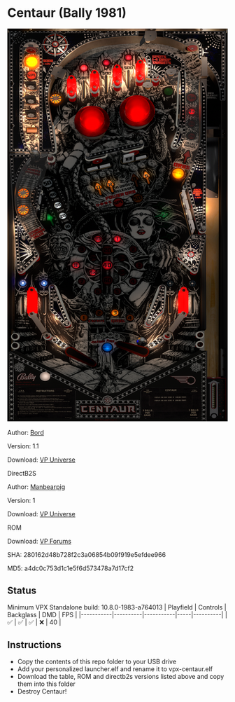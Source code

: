 # Centaur (Bally 1981)

![Table Preview](https://github.com/Bla1ze/vpx-images/blob/main/vpx-centaur.png)

Author: [Bord](https://vpuniverse.com/profile/9265-bord/)  

Version: 1.1

Download: [VP Universe](https://vpuniverse.com/files/file/12948-centaur-bally-1981/)

DirectB2S

Author: [Manbearpig](https://vpuniverse.com/profile/32743-manbearpig/)  

Version: 1

Download: [VP Universe](https://vpuniverse.com/files/file/11861-centaur-bally-1981-b2s-full-dmd-and-3-screen/)

ROM

Download: [VP Forums](https://www.vpforums.org/index.php?app=downloads&showfile=658)

SHA: 280162d48b728f2c3a06854b09f919e5efdee966

MD5: a4dc0c753d1c1e5f6d573478a7d17cf2

## Status 

Minimum VPX Standalone build: 10.8.0-1983-a764013
| Playfield | Controls | Backglass | DMD | FPS | 
|-----------|----------|-----------|-----|----------|
| :white_check_mark: | :white_check_mark: | :white_check_mark: | :x: | 40 |

## Instructions

- Copy the contents of this repo folder to your USB drive
- Add your personalized launcher.elf and rename it to vpx-centaur.elf
- Download the table, ROM and directb2s versions listed above and copy them into this folder
- Destroy Centaur!